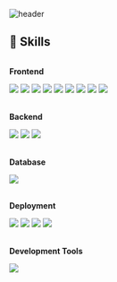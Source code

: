 <div>
  
  ![header](https://capsule-render.vercel.app/api?type=transparent&color=transparent0&height=150&section=header&text=Welcome%20to%20My%20GitHub%20👋&fontColor=fcfefe&fontSize=40)
</div>

## 🔨 Skills
<div style="display:flex; flex-direction:column; align-items:flex-start;">
    <!-- Frontend -->
    <p><strong>Frontend</strong></p>
    <div>
        <img src="https://img.shields.io/badge/javascript-F7DF1E?style=for-the-badge&logo=javascript&logoColor=white">
        <img src="https://img.shields.io/badge/Typescript-3178C6?style=for-the-badge&logo=typescript&logoColor=white">
        <img src="https://img.shields.io/badge/react-61DAFB?style=for-the-badge&logo=react&logoColor=white">
        <img src="https://img.shields.io/badge/recoil-3578E5?style=for-the-badge&logo=recoil&logoColor=white">
        <img src="https://img.shields.io/badge/reactquery-FF4154?style=for-the-badge&logo=reactquery&logoColor=white">
        <img src="https://img.shields.io/badge/next.js-ffffff?style=for-the-badge&logo=next.js&logoColor=black"> 
        <img src="https://img.shields.io/badge/vanillaExtract-F790B3?style=for-the-badge&logo=vanillaextract&logoColor=white"> 
        <img src="https://img.shields.io/badge/html5-E34F26?style=for-the-badge&logo=html5&logoColor=white"> 
        <img src="https://img.shields.io/badge/css3-1572B6?style=for-the-badge&logo=css3&logoColor=white">
    </div>
    <br/>
    <!-- Backend -->
    <p><strong>Backend</strong></p>
    <div>
        <img src="https://img.shields.io/badge/node.js-339933?style=for-the-badge&logo=node.js&logoColor=white">
        <img src="https://img.shields.io/badge/express-ffffff?style=for-the-badge&logo=spring boot&logoColor=000000"> 
        <img src="https://img.shields.io/badge/javascript-F7DF1E?style=for-the-badge&logo=javascript&logoColor=white">
    </div>
  <br/>
    <!-- Database -->
    <p><strong>Database</strong></p>
    <div>
        <img src="https://img.shields.io/badge/mongodb-47A248?style=for-the-badge&logo=mongodb&logoColor=white"> 
    </div>
  <br/>
    <!-- Deployment -->
    <p><strong>Deployment</strong></p>
    <div>
      <img src="https://img.shields.io/badge/amazons3-569A31?style=for-the-badge&logo=amazons3&logoColor=white"> 
        <img src="https://img.shields.io/badge/amazonec2-FF9900?style=for-the-badge&logo=amazonec2&logoColor=white">
      <img src="https://img.shields.io/badge/amazonroute53-8C4FFF?style=for-the-badge&logo=amazonroute53&logoColor=white">
      <img src="https://img.shields.io/badge/vercel-ffffff?style=for-the-badge&logo=vercel&logoColor=000000">
    </div>
  <br/>
    <!-- Development Tools -->
    <p><strong>Development Tools</strong></p>
    <div>
        <img src="https://img.shields.io/badge/visualstudiocode-007ACC?style=for-the-badge&logo=visualstudiocode&logoColor=white"> 
    </div>
<br>
</div>


